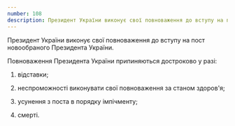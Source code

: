 ```yaml
---
number: 108
description: Президент України виконує свої повноваження до вступу на пост новообраного Президента України. Повноваження Президента України припиняються достроково у разі...
---
```


Президент України виконує свої повноваження до вступу на пост новообраного Президента України.

Повноваження Президента України припиняються достроково у разі:

1) відставки;

2) неспроможності виконувати свої повноваження за станом здоров'я;

3) усунення з поста в порядку імпічменту;

4) смерті.
